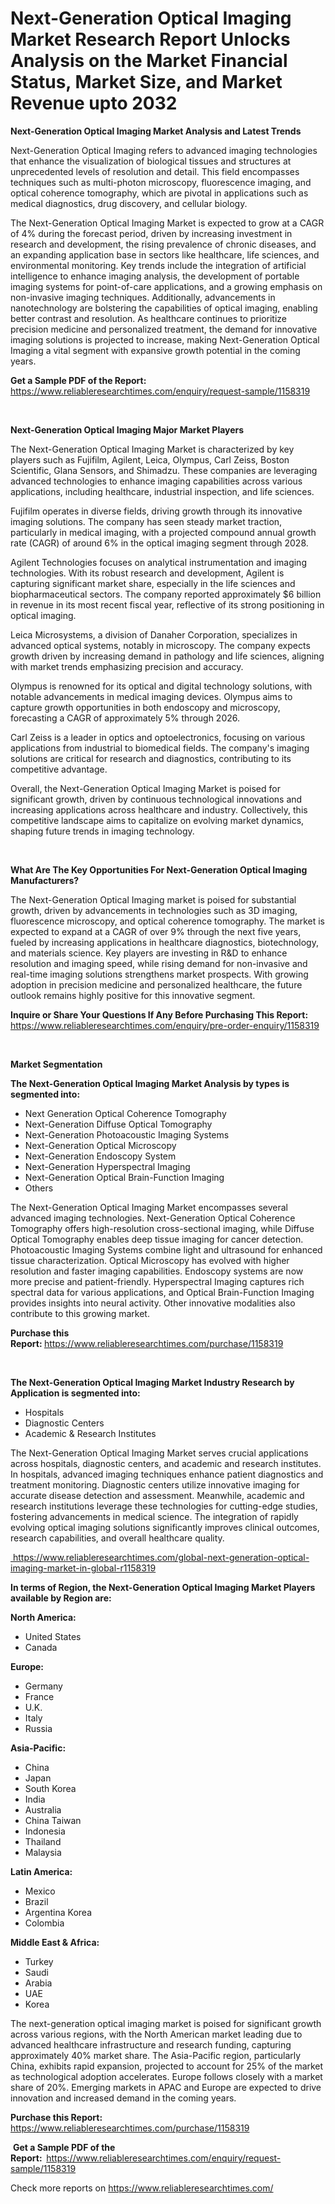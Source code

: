 <p><h1>Next-Generation Optical Imaging Market Research Report Unlocks Analysis on the Market Financial Status, Market Size, and Market Revenue upto 2032</h1></p><p><strong>Next-Generation Optical Imaging Market Analysis and Latest Trends</strong></p>
<p><p>Next-Generation Optical Imaging refers to advanced imaging technologies that enhance the visualization of biological tissues and structures at unprecedented levels of resolution and detail. This field encompasses techniques such as multi-photon microscopy, fluorescence imaging, and optical coherence tomography, which are pivotal in applications such as medical diagnostics, drug discovery, and cellular biology.</p><p>The Next-Generation Optical Imaging Market is expected to grow at a CAGR of 4% during the forecast period, driven by increasing investment in research and development, the rising prevalence of chronic diseases, and an expanding application base in sectors like healthcare, life sciences, and environmental monitoring. Key trends include the integration of artificial intelligence to enhance imaging analysis, the development of portable imaging systems for point-of-care applications, and a growing emphasis on non-invasive imaging techniques. Additionally, advancements in nanotechnology are bolstering the capabilities of optical imaging, enabling better contrast and resolution. As healthcare continues to prioritize precision medicine and personalized treatment, the demand for innovative imaging solutions is projected to increase, making Next-Generation Optical Imaging a vital segment with expansive growth potential in the coming years.</p></p>
<p><strong>Get a Sample PDF of the Report:&nbsp;</strong> <a href="https://www.reliableresearchtimes.com/enquiry/request-sample/1158319?utm_campaign=2275&utm_medium=2&utm_source=Github&utm_content=ia&utm_term=21032025&utm_id=next-generation-optical-imaging">https://www.reliableresearchtimes.com/enquiry/request-sample/1158319</a></p>
<p>&nbsp;</p>
<p><strong>Next-Generation Optical Imaging Major Market Players</strong></p>
<p><p>The Next-Generation Optical Imaging Market is characterized by key players such as Fujifilm, Agilent, Leica, Olympus, Carl Zeiss, Boston Scientific, Glana Sensors, and Shimadzu. These companies are leveraging advanced technologies to enhance imaging capabilities across various applications, including healthcare, industrial inspection, and life sciences.</p><p>Fujifilm operates in diverse fields, driving growth through its innovative imaging solutions. The company has seen steady market traction, particularly in medical imaging, with a projected compound annual growth rate (CAGR) of around 6% in the optical imaging segment through 2028.</p><p>Agilent Technologies focuses on analytical instrumentation and imaging technologies. With its robust research and development, Agilent is capturing significant market share, especially in the life sciences and biopharmaceutical sectors. The company reported approximately $6 billion in revenue in its most recent fiscal year, reflective of its strong positioning in optical imaging.</p><p>Leica Microsystems, a division of Danaher Corporation, specializes in advanced optical systems, notably in microscopy. The company expects growth driven by increasing demand in pathology and life sciences, aligning with market trends emphasizing precision and accuracy.</p><p>Olympus is renowned for its optical and digital technology solutions, with notable advancements in medical imaging devices. Olympus aims to capture growth opportunities in both endoscopy and microscopy, forecasting a CAGR of approximately 5% through 2026.</p><p>Carl Zeiss is a leader in optics and optoelectronics, focusing on various applications from industrial to biomedical fields. The company's imaging solutions are critical for research and diagnostics, contributing to its competitive advantage.</p><p>Overall, the Next-Generation Optical Imaging Market is poised for significant growth, driven by continuous technological innovations and increasing applications across healthcare and industry. Collectively, this competitive landscape aims to capitalize on evolving market dynamics, shaping future trends in imaging technology.</p></p>
<p>&nbsp;</p>
<p><strong>What Are The Key Opportunities For Next-Generation Optical Imaging Manufacturers?</strong></p>
<p><p>The Next-Generation Optical Imaging market is poised for substantial growth, driven by advancements in technologies such as 3D imaging, fluorescence microscopy, and optical coherence tomography. The market is expected to expand at a CAGR of over 9% through the next five years, fueled by increasing applications in healthcare diagnostics, biotechnology, and materials science. Key players are investing in R&D to enhance resolution and imaging speed, while rising demand for non-invasive and real-time imaging solutions strengthens market prospects. With growing adoption in precision medicine and personalized healthcare, the future outlook remains highly positive for this innovative segment.</p></p>
<p><strong>Inquire or Share Your Questions If Any Before Purchasing This Report:</strong> <a href="https://www.reliableresearchtimes.com/enquiry/pre-order-enquiry/1158319?utm_campaign=2275&utm_medium=2&utm_source=Github&utm_content=ia&utm_term=21032025&utm_id=next-generation-optical-imaging">https://www.reliableresearchtimes.com/enquiry/pre-order-enquiry/1158319</a></p>
<p>&nbsp;</p>
<p><strong>Market Segmentation</strong></p>
<p><strong>The Next-Generation Optical Imaging Market Analysis by types is segmented into:</strong></p>
<p><ul><li>Next Generation Optical Coherence Tomography</li><li>Next-Generation Diffuse Optical Tomography</li><li>Next-Generation Photoacoustic Imaging Systems</li><li>Next-Generation Optical Microscopy</li><li>Next-Generation Endoscopy System</li><li>Next-Generation Hyperspectral Imaging</li><li>Next-Generation Optical Brain-Function Imaging</li><li>Others</li></ul></p>
<p><p>The Next-Generation Optical Imaging Market encompasses several advanced imaging technologies. Next-Generation Optical Coherence Tomography offers high-resolution cross-sectional imaging, while Diffuse Optical Tomography enables deep tissue imaging for cancer detection. Photoacoustic Imaging Systems combine light and ultrasound for enhanced tissue characterization. Optical Microscopy has evolved with higher resolution and faster imaging capabilities. Endoscopy systems are now more precise and patient-friendly. Hyperspectral Imaging captures rich spectral data for various applications, and Optical Brain-Function Imaging provides insights into neural activity. Other innovative modalities also contribute to this growing market.</p></p>
<p><strong>Purchase this Report:&nbsp;</strong><a href="https://www.reliableresearchtimes.com/purchase/1158319?utm_campaign=2275&utm_medium=2&utm_source=Github&utm_content=ia&utm_term=21032025&utm_id=next-generation-optical-imaging">https://www.reliableresearchtimes.com/purchase/1158319</a></p>
<p>&nbsp;</p>
<p><strong>The Next-Generation Optical Imaging Market Industry Research by Application is segmented into:</strong></p>
<p><ul><li>Hospitals</li><li>Diagnostic Centers</li><li>Academic & Research Institutes</li></ul></p>
<p><p>The Next-Generation Optical Imaging Market serves crucial applications across hospitals, diagnostic centers, and academic and research institutes. In hospitals, advanced imaging techniques enhance patient diagnostics and treatment monitoring. Diagnostic centers utilize innovative imaging for accurate disease detection and assessment. Meanwhile, academic and research institutions leverage these technologies for cutting-edge studies, fostering advancements in medical science. The integration of rapidly evolving optical imaging solutions significantly improves clinical outcomes, research capabilities, and overall healthcare quality.</p></p>
<p><a href="https://www.reliableresearchtimes.com/global-next-generation-optical-imaging-market-in-global-r1158319?utm_campaign=2275&utm_medium=2&utm_source=Github&utm_content=ia&utm_term=21032025&utm_id=next-generation-optical-imaging">&nbsp;https://www.reliableresearchtimes.com/global-next-generation-optical-imaging-market-in-global-r1158319</a></p>
<p><strong>In terms of Region, the Next-Generation Optical Imaging Market Players available by Region are:</strong></p>
<p>
    <p> <strong> North America: </strong>
        <ul>
            <li>United States</li>
            <li>Canada</li>
        </ul>
        </p> 
    <p> <strong> Europe: </strong>
        <ul>
            <li>Germany</li>
            <li>France</li>
            <li>U.K.</li>
            <li>Italy</li>
            <li>Russia</li>
        </ul>
        </p> 
    <p> <strong> Asia-Pacific: </strong>
        <ul>
            <li>China</li>
            <li>Japan</li>
            <li>South Korea</li>
            <li>India</li>
            <li>Australia</li>
            <li>China Taiwan</li>
            <li>Indonesia</li>
            <li>Thailand</li>
            <li>Malaysia</li>
        </ul>
        </p> 
    <p> <strong> Latin America: </strong>
        <ul>
            <li>Mexico</li>
            <li>Brazil</li>
            <li>Argentina Korea</li>
            <li>Colombia</li>
        </ul>
        </p> 
    <p> <strong> Middle East & Africa: </strong>
        <ul>
            <li>Turkey</li>
            <li>Saudi</li>
            <li>Arabia</li>
            <li>UAE</li>
            <li>Korea</li>
        </ul>
    </p>
    </p>
<p><p>The next-generation optical imaging market is poised for significant growth across various regions, with the North American market leading due to advanced healthcare infrastructure and research funding, capturing approximately 40% market share. The Asia-Pacific region, particularly China, exhibits rapid expansion, projected to account for 25% of the market as technological adoption accelerates. Europe follows closely with a market share of 20%. Emerging markets in APAC and Europe are expected to drive innovation and increased demand in the coming years.</p></p>
<p><strong>Purchase this Report: </strong><a href="https://www.reliableresearchtimes.com/purchase/1158319?utm_campaign=2275&utm_medium=2&utm_source=Github&utm_content=ia&utm_term=21032025&utm_id=next-generation-optical-imaging">https://www.reliableresearchtimes.com/purchase/1158319</a></p>
<p>&nbsp;<strong>Get a Sample PDF of the Report:&nbsp;&nbsp;</strong><a href="https://www.reliableresearchtimes.com/enquiry/request-sample/1158319?utm_campaign=2275&utm_medium=2&utm_source=Github&utm_content=ia&utm_term=21032025&utm_id=next-generation-optical-imaging">https://www.reliableresearchtimes.com/enquiry/request-sample/1158319</a></p>
<p><strong></strong></p>
<p>Check more reports on <a href="https://www.reliableresearchtimes.com/?utm_campaign=2275&utm_medium=2&utm_source=Github&utm_content=ia&utm_term=21032025&utm_id=next-generation-optical-imaging">https://www.reliableresearchtimes.com/</a></p>